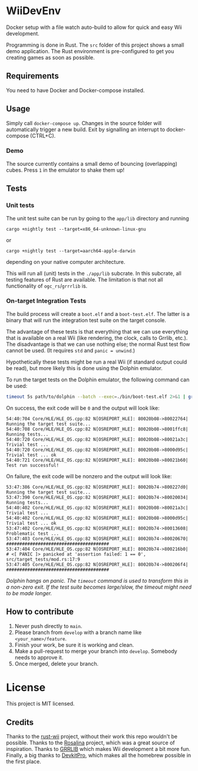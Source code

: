 # WiiDevEnv

Docker setup with a file watch auto-build to allow for quick and easy Wii development.

Programming is done in Rust. The `src` folder of this project shows a small demo application.
The Rust environment is pre-configured to get you creating games as soon as possible.

## Requirements

You need to have Docker and Docker-compose installed.

## Usage

Simply call `docker-compose up`.
Changes in the source folder will automatically trigger a new build.
Exit by signalling an interrupt to docker-compose (CTRL+C).

### Demo

The source currently contains a small demo of bouncing (overlapping) cubes. Press `1` in the emulator to shake them up!

## Tests

### Unit tests

The unit test suite can be run by going to the `app/lib` directory and running

```
cargo +nightly test --target=x86_64-unknown-linux-gnu
```

or

```
cargo +nightly test --target=aarch64-apple-darwin
```

depending on your native computer architecture.

This will run all (unit) tests in the `./app/lib` subcrate.
In this subcrate, all testing features of Rust are available.
The limitation is that not all functionality of `ogc_rs`/`grrrlib` is.

### On-target Integration Tests

The build process will create a `boot.elf` and a `boot-test.elf`.
The latter is a binary that will run the integration test suite on the target console.

The advantage of these tests is that everything that we can use everything that is available on a real Wii (like rendering, the clock, calls to Grrlib, etc.).
The disadvantage is that we can use nothing else; the normal Rust test flow cannot be used. (It requires `std` and `panic = unwind`.)


Hypothetically these tests might be run a real Wii (if standard output could be read),
but more likely this is done using the Dolphin emulator.

To run the target tests on the Dolphin emulator, the following command can be used:

```bash
timeout 5s path/to/dolphin --batch --exec=./bin/boot-test.elf 2>&1 | grep "OSREPORT_HLE"
```

On success, the exit code will be `0` and the output will look like:

```
54:40:704 Core/HLE/HLE_OS.cpp:82 N[OSREPORT_HLE]: 80020b08->80022764| Running the target test suite...
54:40:708 Core/HLE/HLE_OS.cpp:82 N[OSREPORT_HLE]: 80020b08->8001ffc8| Running tests...
54:40:720 Core/HLE/HLE_OS.cpp:82 N[OSREPORT_HLE]: 80020b08->80021a3c| Trivial test ...
54:40:720 Core/HLE/HLE_OS.cpp:82 N[OSREPORT_HLE]: 80020b08->8000d95c| Trivial test ... ok
54:40:721 Core/HLE/HLE_OS.cpp:82 N[OSREPORT_HLE]: 80020b08->80021b60| Test run successful!
```

On failure, the exit code will be nonzero and the output will look like:

```
53:47:386 Core/HLE/HLE_OS.cpp:82 N[OSREPORT_HLE]: 80020b74->800227d0| Running the target test suite...
53:47:390 Core/HLE/HLE_OS.cpp:82 N[OSREPORT_HLE]: 80020b74->80020034| Running tests...
54:40:402 Core/HLE/HLE_OS.cpp:82 N[OSREPORT_HLE]: 80020b08->80021a3c| Trivial test ...
54:40:402 Core/HLE/HLE_OS.cpp:82 N[OSREPORT_HLE]: 80020b08->8000d95c| Trivial test ... ok
53:47:402 Core/HLE/HLE_OS.cpp:82 N[OSREPORT_HLE]: 80020b74->80013608| Problematic test ...
53:47:403 Core/HLE/HLE_OS.cpp:82 N[OSREPORT_HLE]: 80020b74->80020670| #######################################
53:47:404 Core/HLE/HLE_OS.cpp:82 N[OSREPORT_HLE]: 80020b74->800216b0| # <[ PANIC ]> panicked at 'assertion failed: 1 == 0', src/target_tests/mod.rs:17:9
53:47:405 Core/HLE/HLE_OS.cpp:82 N[OSREPORT_HLE]: 80020b74->800206f4| #######################################
```

_Dolphin hangs on panic. The `timeout` command is used to transform this in a non-zero exit. If the test suite becomes large/slow, the timeout might need to be made longer._


## How to contribute

1. Never push directly to `main`.
2. Please branch from `develop` with a branch name like `<your_name>/feature`.
3. Finish your work, be sure it is working and clean.
4. Make a pull-request to merge your branch into `develop`. Somebody needs to approve it.
5. Once merged, delete your branch.

# License

This project is MIT licensed.

## Credits

Thanks to the [rust-wii](https://github.com/rust-wii) project, without their work this repo wouldn't be possible.
Thanks to the [Rosalina](https://github.com/ProfElements/rosalina) project, which was a great source of inspiration.
Thanks to [GRRLIB](https://github.com/GRRLIB/GRRLIB) which makes Wii development a bit more fun.
Finally, a big thanks to [DevkitPro](https://github.com/devkitPro), which makes all the homebrew possible in the first place.


